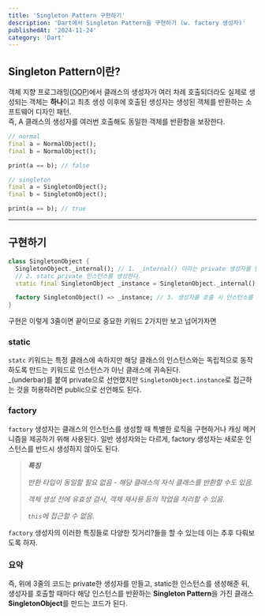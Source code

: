 ```yaml
---
title: 'Singleton Pattern 구현하기'
description: 'Dart에서 Singleton Pattern을 구현하기 (w. factory 생성자)'
publishedAt: '2024-11-24'
category: 'Dart'
---
```


## Singleton Pattern이란?
객체 지향 프로그래밍(<abbr title='Object-Oriented Programming'>OOP</abbr>)에서 클래스의 생성자가 여러 차례 호출되더라도 실제로 생성되는 객체는 **하나**이고 최초 생성 이후에 호출된 생성자는 생성된 객체를 반환하는 소프트웨어 디자인 패턴.  
즉, A 클래스의 생성자를 여러번 호출해도 동일한 객체를 반환함을 보장한다.
```dart
// normal
final a = NormalObject();
final b = NormalObject();

print(a == b); // false

// singleton
final a = SingletonObject();
final b = SingletonObject();

print(a == b); // true
```

---

## 구현하기

```dart
class SingletonObject {
  SingletonObject._internal(); // 1. _internal() 이라는 private 생성자를 만들어 준다.
  // 2. statc private 인스턴스를 생성한다.
  static final SingletonObject _instance = SingletonObject._internal();

  factory SingletonObject() => _instance; // 3. 생성자를 호출 시 인스턴스를 반환한다.
}
```
구현은 이렇게 3줄이면 끝이므로 중요한 키워드 2가지만 보고 넘어가자면

### static
`statc` 키워드는 특정 클래스에 속하지만 해당 클래스의 인스턴스와는 독립적으로 동작하도록 만드는 키워드로 인스턴스가 아닌 클래스에 귀속된다.  
_(underbar)를 붙여 private으로 선언했지만 `SingletonObject.instance`로 접근하는 것을 허용하려면 public으로 선언해도 된다.

### factory
`factory` 생성자는 클래스의 인스턴스를 생성할 때 특별한 로직을 구현하거나 캐싱 메커니즘을 제공하기 위해 사용된다. 일반 생성자와는 다르게, factory 생성자는 새로운 인스턴스를 반드시 생성하지 않아도 된다.

> _**특징**_
> 
> _반환 타입이 동일할 필요 없음 - 해당 클래스의 자식 클래스를 반환할 수도 있음._
> 
> _객체 생성 전에 유효성 검사, 객체 재사용 등의 작업을 처리할 수 있음._
> 
> _`this`에 접근할 수 없음._

`factory` 생성자의 이러한 특징들로 다양한 짓거리?들을 할 수 있는데 이는 추후 다뤄보도록 하자.

### 요약
즉, 위에 3줄의 코드는 private한 생성자를 만들고, static한 인스턴스를 생성해준 뒤, 생성자를 호출할 때마다 해당 인스턴스를 반환하는 **Singleton Pattern**을 가진 클래스 **SingletonObject**를 만드는 코드가 된다.